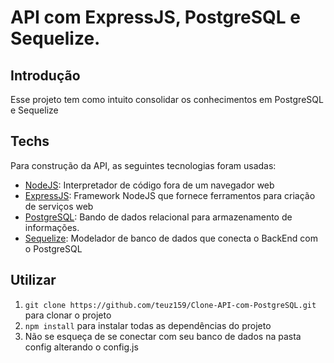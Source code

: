 # API com ExpressJS, PostgreSQL e Sequelize.

## Introdução

Esse projeto tem como intuito consolidar os conhecimentos em PostgreSQL e Sequelize

## Techs

Para construção da API, as seguintes tecnologias foram usadas:

* [NodeJS](https://nodejs.org/en/): Interpretador de código fora de um navegador web
* [ExpressJS](https://expressjs.com/): Framework NodeJS que fornece ferramentos para criação de serviços web
* [PostgreSQL](https://www.postgresql.org/): Bando de dados relacional para armazenamento de informações.
* [Sequelize](https://sequelize.org/): Modelador de banco de dados que conecta o BackEnd com o PostgreSQL

## Utilizar
1. `git clone https://github.com/teuz159/Clone-API-com-PostgreSQL.git` para clonar o projeto
2. `npm install` para instalar todas as dependências do projeto
3. Não se esqueça de se conectar com seu banco de dados na pasta config alterando o config.js
